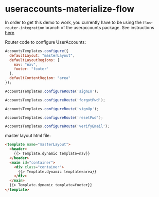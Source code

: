 # useraccounts-materialize-flow

In order to get this demo to work, you currently have to be using the `flow-router-integration` branch of the useraccounts package. See instructions [here](https://github.com/meteor-useraccounts/core/blob/master/Guide.md#flow-router-integration).

Router code to configure UserAccounts:

````javascript
AccountsTemplates.configure({
  defaultLayout: "masterLayout",
  defaultLayoutRegions: {
    nav: "nav",
    footer: "footer"
  },
  defaultContentRegion: "area"
});

AccountsTemplates.configureRoute('signIn');

AccountsTemplates.configureRoute('forgotPwd');

AccountsTemplates.configureRoute('signUp');

AccountsTemplates.configureRoute('resetPwd');

AccountsTemplates.configureRoute('verifyEmail');
`````

master layout html file:
````html
<template name="masterLayout">
  <header>
    {{> Template.dynamic template=nav}}
  </header>
  <main id="container">
    <div class="container">
      {{> Template.dynamic template=area}}
    </div>
  </main>
  {{> Template.dynamic template=footer}}
</template>
````
